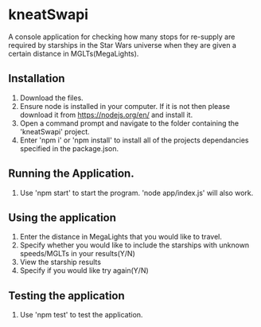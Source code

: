 # kneatSwapi
A console application for checking how many stops for re-supply are required by starships in the Star Wars universe when they are given a certain distance in MGLTs(MegaLights). 

## Installation
1. Download the files.
2. Ensure node is installed in your computer. If it is not then please download it from https://nodejs.org/en/ and install it.
3. Open a command prompt and navigate to the folder containing the 'kneatSwapi' project.
4. Enter 'npm i' or 'npm install' to install all of the projects dependancies specified in the package.json.

## Running the Application.
1. Use 'npm start' to start the program. 'node app/index.js' will also work.

## Using the application
1. Enter the distance in MegaLights that you would like to travel.
2. Specify whether you would like to include the starships with unknown speeds/MGLTs in your results(Y/N)
3. View the starship results
4. Specify if you would like try again(Y/N)

## Testing the application
1. Use 'npm test' to test the application.
